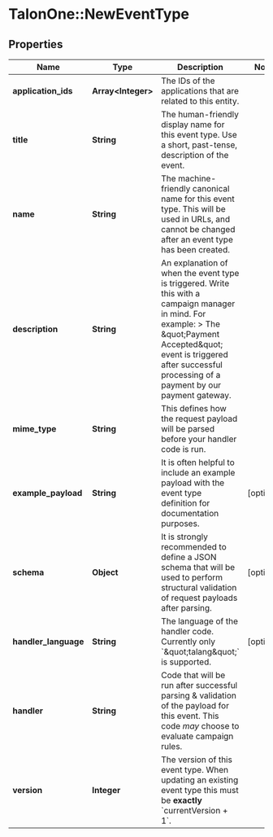 # TalonOne::NewEventType

## Properties
Name | Type | Description | Notes
------------ | ------------- | ------------- | -------------
**application_ids** | **Array&lt;Integer&gt;** | The IDs of the applications that are related to this entity. | 
**title** | **String** | The human-friendly display name for this event type. Use a short, past-tense, description of the event. | 
**name** | **String** | The machine-friendly canonical name for this event type. This will be used in URLs, and cannot be changed after an event type has been created. | 
**description** | **String** | An explanation of when the event type is triggered. Write this with a campaign manager in mind. For example:  &gt; The \&quot;Payment Accepted\&quot; event is triggered after successful processing of a payment by our payment gateway.  | 
**mime_type** | **String** | This defines how the request payload will be parsed before your handler code is run. | 
**example_payload** | **String** | It is often helpful to include an example payload with the event type definition for documentation purposes. | [optional] 
**schema** | **Object** | It is strongly recommended to define a JSON schema that will be used to perform structural validation of request payloads after parsing.  | [optional] 
**handler_language** | **String** | The language of the handler code. Currently only &#x60;\&quot;talang\&quot;&#x60; is supported. | [optional] 
**handler** | **String** | Code that will be run after successful parsing &amp; validation of the payload for this event. This code _may_ choose to evaluate campaign rules.  | 
**version** | **Integer** | The version of this event type. When updating an existing event type this must be **exactly** &#x60;currentVersion + 1&#x60;.  | 


